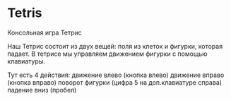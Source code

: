 # Tetris

Консольная игра Тетрис

Наш Тетрис состоит из двух вещей: поля из клеток и фигурки, которая падает.
В тетрисе мы управляем движением фигурки с помощью клавиатуры.

Тут есть 4 действия:
движение влево (кнопка влево)
движение вправо (кнопка вправо)
поворот фигурки (цифра 5 на доп.клавиатуре справа)
падение вниз (пробел)
